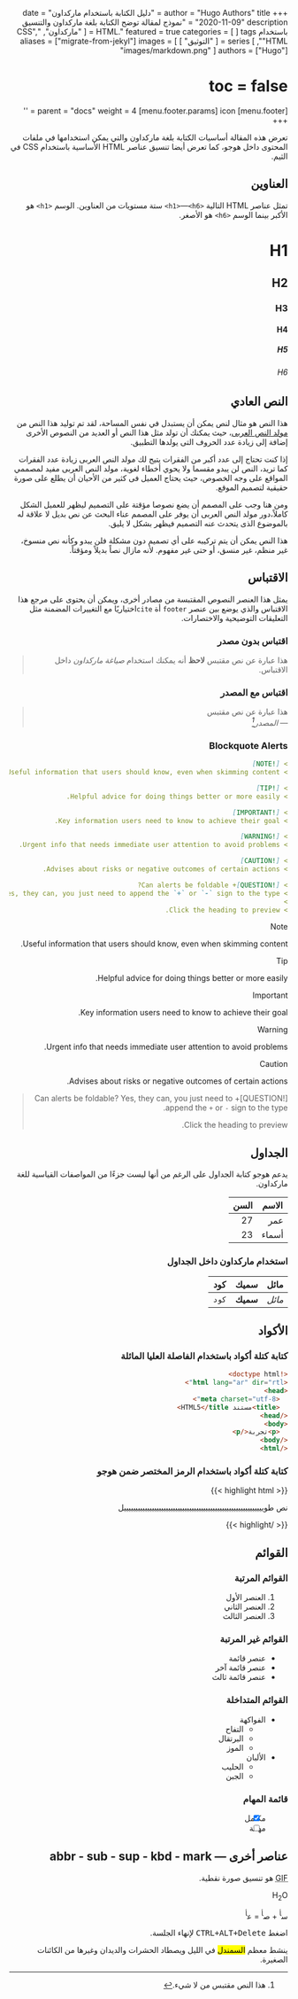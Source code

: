 +++
author = "Hugo Authors"
title = "دليل الكتابة باستخدام ماركداون"
date = "2020-11-09"
description = "نموذج لمقالة توضح الكتابة بلغة ماركداون والتنسيق باستخدام HTML."
featured = true
categories = [
]
tags = [
  "ماركداون",
  "CSS",
  "HTML",
]
series = [
  "التوثيق"
]
aliases = ["migrate-from-jekyl"]
images = [
  "images/markdown.png"
]
authors = ["Hugo"]
# toc = false
[menu.footer]
  parent = "docs"
  weight = 4
  [menu.footer.params]
    icon = '<i class="fab fa-markdown fa-fw text-success"></i>'
+++

تعرض هذه المقالة أساسيات الكتابة بلغة ماركداون والتي يمكن استخدامها في ملفات المحتوى داخل هوجو، كما تعرض أيضا تنسيق عناصر HTML الأساسية باستخدام CSS في الثيم.
<!--more-->

## العناوين

تمثل عناصر HTML التالية `<h1>`—`<h6>` ستة مستويات من العناوين. الوسم `<h1>` هو اﻷكبر بينما الوسم `<h6>` هو الأصغر.

# H1
## H2
### H3
#### H4
##### H5
###### H6

## النص العادي

هذا النص هو مثال لنص يمكن أن يستبدل في نفس المساحة، لقد تم توليد هذا النص من [مولد النص العربى](https://colorslab.com/textgator/)، حيث يمكنك أن تولد مثل هذا النص أو العديد من النصوص الأخرى إضافة إلى زيادة عدد الحروف التى يولدها التطبيق.

إذا كنت تحتاج إلى عدد أكبر من الفقرات يتيح لك مولد النص العربى زيادة عدد الفقرات كما تريد، النص لن يبدو مقسما ولا يحوي أخطاء لغوية، مولد النص العربى مفيد لمصممي المواقع على وجه الخصوص، حيث يحتاج العميل فى كثير من الأحيان أن يطلع على صورة حقيقية لتصميم الموقع.

ومن هنا وجب على المصمم أن يضع نصوصا مؤقتة على التصميم ليظهر للعميل الشكل كاملاً،دور مولد النص العربى أن يوفر على المصمم عناء البحث عن نص بديل لا علاقة له بالموضوع الذى يتحدث عنه التصميم فيظهر بشكل لا يليق.

هذا النص يمكن أن يتم تركيبه على أي تصميم دون مشكلة فلن يبدو وكأنه نص منسوخ، غير منظم، غير منسق، أو حتى غير مفهوم. لأنه مازال نصاً بديلاً ومؤقتاً.

## الاقتباس

يمثل هذا العنصر النصوص المقتبسة من مصادر أخرى، ويمكن أن يحتوى على مرجع هذا الاقتباس والذي يوضع بين عنصر `footer` أة `cite`اختياريًا مع التغييرات المضمنة مثل التعليقات التوضيحية والاختصارات.


### اقتباس بدون مصدر

> هذا عبارة عن نص مقتبس
> **لاحظ** أنه يمكنك استخدام *صياغة ماركداون* داخل الاقتباس.

### اقتباس مع المصدر

> هذا عبارة عن نص مقتبس<br>
> — <cite>المصدر[^1]</cite>

[^1]: هذا النص مقتبس من لا شيء.

### Blockquote Alerts

```markdown
> [!NOTE]
> Useful information that users should know, even when skimming content.

> [!TIP]
> Helpful advice for doing things better or more easily.

> [!IMPORTANT]
> Key information users need to know to achieve their goal.

> [!WARNING]
> Urgent info that needs immediate user attention to avoid problems.

> [!CAUTION]
> Advises about risks or negative outcomes of certain actions.

> [!QUESTION]+ Can alerts be foldable?
> Yes, they can, you just need to append the `+` or `-` sign to the type.
>
> Click the heading to preview.
```

> [!NOTE]
> Useful information that users should know, even when skimming content.

> [!TIP]
> Helpful advice for doing things better or more easily.

> [!IMPORTANT]
> Key information users need to know to achieve their goal.

> [!WARNING]
> Urgent info that needs immediate user attention to avoid problems.

> [!CAUTION]
> Advises about risks or negative outcomes of certain actions.

> [!QUESTION]+ Can alerts be foldable?
> Yes, they can, you just need to append the `+` or `-` sign to the type.
>
> Click the heading to preview.

## الجداول

يدعم هوجو كتابة الجداول على الرغم من أنها ليست جزءًا من المواصفات القياسية للغة ماركداون.


   الاسم | السن
--------|------
    عمر | 27
  أسماء | 23

### استخدام ماركداون داخل الجداول

| مائل   | سميك     | كود   |
| --------  | -------- | ------ |
| *مائل* | **سميك** | `كود` |

## الأكواد

### كتابة كتلة أكواد باستخدام الفاصلة العليا المائلة

```html
<!doctype html>
<html lang="ar" dir="rtl">
<head>
  <meta charset="utf-8">
  <title>مستند HTML5</title>
</head>
<body>
  <p>تجربة</p>
</body>
</html>
```

### كتابة كتلة أكواد باستخدام الرمز المختصر ضمن هوجو
{{< highlight html >}}
<!doctype html>
<html lang="ar" dir="rtl">
<head>
  <meta charset="utf-8">
  <title>مستند HTML5 آخر</title>
</head>
<body>
  <p>نص طوييييييييييييييييييييييييييييييييييييييييييييييييييييييييييييل</p>
</body>
</html>
{{< /highlight >}}

## القوائم

### القوائم المرتبة

1. العنصر اﻷول
2. العنصر الثاني
3. العنصر الثالث

### القوائم غير المرتبة

* عنصر قائمة
* عنصر قائمة آخر
* عنصر قائمة ثالث

### القوائم المتداخلة

* الفواكهة
  * التفاح
  * البرتقال
  * الموز
* الألبان
  * الحليب
  * الجبن

### قائمة المهام

- [x] مكتمل
- [ ] مهمة

## عناصر أخرى — abbr - sub - sup - kbd - mark

<abbr title="نسق الرسومات المتبادلة">GIF</abbr> هو تنسيق صورة نقطية.

H<sub>2</sub>O

س<sup>أ</sup> + ص<sup>أ</sup> = ع<sup>أ</sup>

اضغط <kbd><kbd>CTRL</kbd>+<kbd>ALT</kbd>+<kbd>Delete</kbd></kbd> ﻹنهاء الجلسة.

ينشط معظم <mark>السمندل</mark> في الليل ويصطاد الحشرات والديدان وغيرها من الكائنات الصغيرة.
